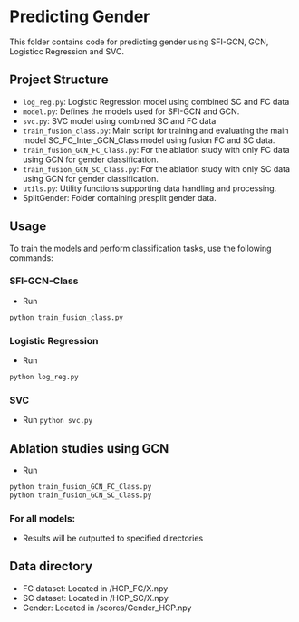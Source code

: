 # Predicting Gender

This folder contains code for predicting gender using SFI-GCN, GCN, Logisticc Regression and SVC.

## Project Structure

- `log_reg.py`: Logistic Regression model using combined SC and FC data
- `model.py`: Defines the models used for SFI-GCN and GCN.
- `svc.py`: SVC model using combined SC and FC data
- `train_fusion_class.py`: Main script for training and evaluating the main model SC_FC_Inter_GCN_Class model using fusion FC and SC data.
- `train_fusion_GCN_FC_Class.py`: For the ablation study with only FC data using GCN for gender classification.
- `train_fusion_GCN_SC_Class.py`: For the ablation study with only SC data using GCN for gender classification.
- `utils.py`: Utility functions supporting data handling and processing.
- SplitGender: Folder containing presplit gender data.

## Usage

To train the models and perform classification tasks, use the following commands:

### SFI-GCN-Class
- Run 
```bash 
python train_fusion_class.py
```

### Logistic Regression
- Run 
```bash 
python log_reg.py
```

### SVC
- Run `python svc.py`

## Ablation studies using GCN
- Run 
```bash 
python train_fusion_GCN_FC_Class.py
python train_fusion_GCN_SC_Class.py
```


### For all models:
- Results will be outputted to specified directories

## Data directory
- FC dataset: Located in /HCP_FC/X.npy
- SC dataset: Located in /HCP_SC/X.npy
- Gender: Located in /scores/Gender_HCP.npy